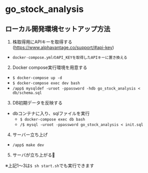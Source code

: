 # go_stock_analysis

## ローカル開発環境セットアップ方法

1. 株取得用にAPIキーを取得する(https://www.alphavantage.co/support/#api-key)
  - `docker-compose.ymlのAPI_KEYを取得したAPIキーに置き換える`

2. Docker compose実行環境を用意する
  - `$ docker-compose up -d`
  - `$ docker-compose exec dev bash`
  - `/app$ mysqldef -uroot -ppassword -hdb go_stock_analysis < db/schema.sql`
3. DB初期データを反映する
  - dbコンテナに入り、sqlファイルを実行
    - `$ docker-compose exec db bash`
    - `/$ mysql -uroot -ppassword go_stock_analysis < init.sql`
4. サーバー立ち上げ
  - `/app$ make dev`
5. サーバが立ち上がる:tada:

※上記1〜3は`$ sh start.sh`でも実行できます
